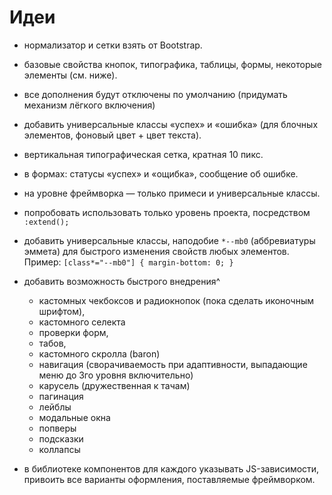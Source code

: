 # Идеи

* нормализатор и сетки взять от Bootstrap.
* базовые свойства кнопок, типографика, таблицы, формы, некоторые элементы (см. ниже). 
* все дополнения будут отключены по умолчанию (придумать механизм лёгкого включения)
* добавить универсальные классы «успех» и «ошибка» (для блочных элементов, фоновый цвет + цвет текста).
* вертикальная типографическая сетка, кратная 10 пикс.
* в формах: статусы «успех» и «ощибка», сообщение об ошибке.
* на уровне фреймворка — только примеси и универсальные классы.
* попробовать использовать только уровень проекта, посредством `:extend();`
* добавить универсальные классы, наподобие `*--mb0` (аббревиатуры эммета) для быстрого изменения свойств любых элементов. Пример: `[class*="--mb0"] { margin-bottom: 0; }`
* добавить возможность быстрого внедрения^
    * кастомных чекбоксов и радиокнопок (пока сделать иконочным шрифтом), 
    * кастомного селекта
    * проверки форм, 
    * табов, 
    * кастомного скролла (baron)
    * навигация (сворачиваемость при адаптивности, выпадающие меню до 3го уровня включительно)
    * карусель (дружественная к тачам)
    * пагинация
    * лейблы
    * модальные окна
    * попверы
    * подсказки
    * коллапсы
    
* в библиотеке компонентов для каждого указывать JS-зависимости, привоить все варианты оформления, поставляемые фреймворком.